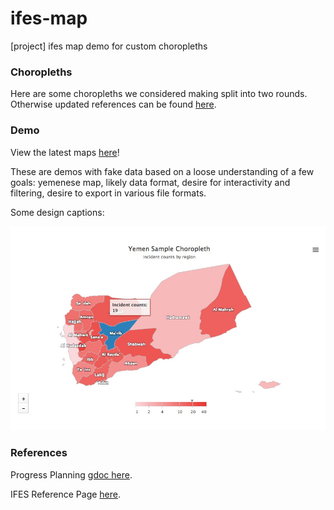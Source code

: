 ifes-map
========

[project] ifes map demo for custom choropleths

### Choropleths

Here are some choropleths we considered making split into two rounds. Otherwise updated references can be found [here](https://docs.google.com/document/d/1oFUhsO084gAbB8VIjfNDDXWoMrBmF3XLa6QyKHRyMC8/edit?usp=sharing).

### Demo
View the latest maps [here](http://auremoser.github.io/ifes-map/)!

These are demos with fake data based on a loose understanding of a few goals: yemenese map, likely data format, desire for interactivity and filtering, desire to export in various file formats.

Some design captions:  

![Map](https://raw.githubusercontent.com/auremoser/ifes-map/master/assets/yemen-choro.png)

### References
Progress Planning [gdoc here](https://docs.google.com/document/d/1_CFYG9H1yFwlmcDwsjL1uLwfq9IOT-qZAtQFmf-5WPc/edit?usp=sharing).

IFES Reference Page [here](http://www.electionguide.org/map/).





